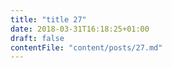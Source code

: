 ```yaml
---
title: "title 27"
date: 2018-03-31T16:18:25+01:00
draft: false
contentFile: "content/posts/27.md"
---
```



